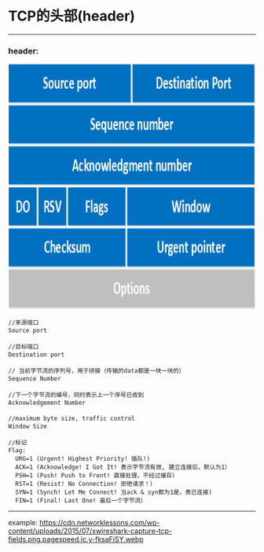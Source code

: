 # TCP的头部(header)
---


### header:
<p align="left">
  <img src="https://raw.githubusercontent.com/IDGAQ/Super_Cool_Notes/main/TCP%20header.png" width="900" height="500">
</p>

```
//来源端口
Source port

//目标端口
Destination port

// 当前字节流的序列号，用于拼接（传输的data都是一块一块的）
Sequence Number

//下一个字节流的编号，同时表示上一个序号已收到
Acknowledgement Number

//maximum byte size, traffic control
Window Size

//标记
Flag: 
  URG=1 (Urgent! Highest Priority! 插队!)
  ACK=1 (Acknowledge! I Got It! 表示字节流有效, 建立连接后，默认为1）
  PSH=1 (Push! Push to Front! 直接处理，不经过缓存）
  RST=1 (Resist! No Connection! 拒绝请求！）
  SYN=1 (Synch! Let Me Connect! 当ack & syn都为1是，表已连接)
  FIN=1 (Final! Last One! 最后一个字节流）
```
---

example: https://cdn.networklessons.com/wp-content/uploads/2015/07/xwireshark-capture-tcp-fields.png.pagespeed.ic.y-fksaFiSY.webp

